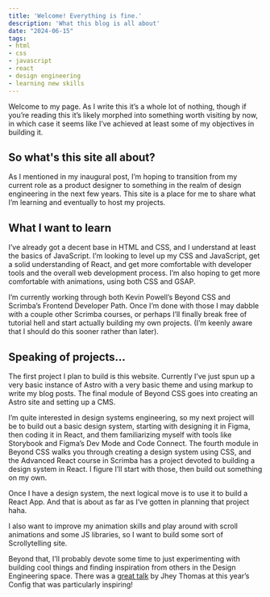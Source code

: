 ```yaml
---
title: 'Welcome! Everything is fine.'
description: 'What this blog is all about'
date: "2024-06-15"
tags: 
- html
- css
- javascript
- react
- design engineering
- learning new skills
---
```



Welcome to my page. As I write this it’s a whole lot of nothing, though if you’re reading this it’s likely morphed into something worth visiting by now, in which case it seems like I’ve achieved at least some of my objectives in building it.

## So what's this site all about?

As I mentioned in my inaugural post, I’m hoping to transition from my current role as a product designer to something in the realm of design engineering in the next few years. This site is a place for me to share what I’m learning and eventually to host my projects.

## What I want to learn

I’ve already got a decent base in HTML and CSS, and I understand at least the basics of JavaScript. I’m looking to level up my CSS and JavaScript, get a solid understanding of React, and get more comfortable with developer tools and the overall web development process. I’m also hoping to get more comfortable with animations, using both CSS and GSAP.

I’m currently working through both Kevin Powell’s Beyond CSS and Scrimba’s Frontend Developer Path. Once I’m done with those I may dabble with a couple other Scrimba courses, or perhaps I’ll finally break free of tutorial hell and start actually building my own projects. (I’m keenly aware that I should do this sooner rather than later).

## Speaking of projects…

The first project I plan to build is this website. Currently I’ve just spun up a very basic instance of Astro with a very basic theme and using markup to write my blog posts. The final module of Beyond CSS goes into creating an Astro site and setting up a CMS.

I’m quite interested in design systems engineering, so my next project will be to build out a basic design system, starting with designing it in Figma, then coding it in React, and them familiarizing myself with tools like Storybook and Figma’s Dev Mode and Code Connect. The fourth module in Beyond CSS walks you through creating a design system using CSS, and the Advanced React course in Scrimba has a project devoted to building a design system in React. I figure I’ll start with those, then build out something on my own.

Once I have a design system, the next logical move is to use it to build a React App. And that is about as far as I’ve gotten in planning that project haha.

I also want to improve my animation skills and play around with scroll animations and some JS libraries, so I want to build some sort of Scrollytelling site.

Beyond that, I’ll probably devote some time to just experimenting with building cool things and finding inspiration from others in the Design Engineering space. There was a
[great talk](https://www.youtube.com/watch?v=loKm4JcT4U4) by Jhey Thomas at this year’s Config that was particularly inspiring!

